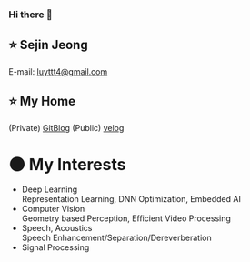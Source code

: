### Hi there 👋

<!--
**JEONGSEJIN/JEONGSEJIN** is a ✨ _special_ ✨ repository because its `README.md` (this file) appears on your GitHub profile.

Here are some ideas to get you started:

- 🔭 I’m currently working on ...
- 🌱 I’m currently learning ...
- 👯 I’m looking to collaborate on ...
- 🤔 I’m looking for help with ...
- 💬 Ask me about ...
- 📫 How to reach me: ...
- 😄 Pronouns: ...
- ⚡ Fun fact: ...
-->

## ⭐ Sejin Jeong
E-mail: [luyttt4@gmail.com](luyttt4@gmail.com)

## ⭐ My Home
(Private) [GitBlog](https://jeongsejin.github.io/)
(Public)  [velog](https://velog.io/@sejinjeong)
  
# 🌑 My Interests  
- Deep Learning  
  Representation Learning, DNN Optimization, Embedded AI
- Computer Vision  
  Geometry based Perception, Efficient Video Processing  
- Speech, Acoustics  
  Speech Enhancement/Separation/Dereverberation  
- Signal Processing  
